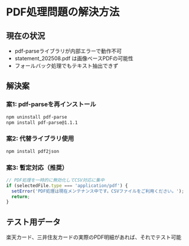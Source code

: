 # PDF処理問題の解決方法

## 現在の状況
- pdf-parseライブラリが内部エラーで動作不可
- statement_202508.pdf は画像ベースPDFの可能性
- フォールバック処理でもテキスト抽出できず

## 解決案

### 案1: pdf-parseを再インストール
```bash
npm uninstall pdf-parse
npm install pdf-parse@1.1.1
```

### 案2: 代替ライブラリ使用
```bash
npm install pdf2json
```

### 案3: 暫定対応（推奨）
```javascript
// PDF処理を一時的に無効化してCSV対応に集中
if (selectedFile.type === 'application/pdf') {
  setError('PDF処理は現在メンテナンス中です。CSVファイルをご利用ください。');
  return;
}
```

## テスト用データ
楽天カード、三井住友カードの実際のPDF明細があれば、それでテスト可能